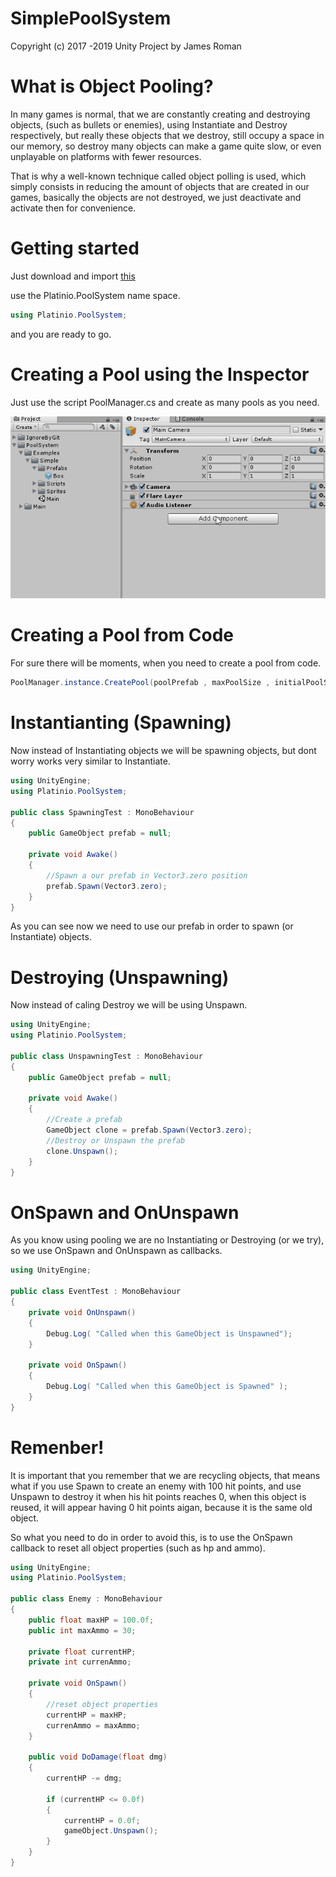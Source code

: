 SimplePoolSystem
==============
Copyright (c) 2017 -2019 Unity Project by James Roman


What is Object Pooling?
==============
In many games is normal, that we are constantly creating and destroying objects, (such as bullets or enemies), using Instantiate and Destroy respectively, but really these objects that we destroy, still occupy a space in our memory, so destroy many objects can make a game quite slow, or even unplayable on platforms with fewer resources.

That is why a well-known technique called object polling is used, which simply consists in reducing the amount of objects that are created in our games, basically the objects are not destroyed, we just deactivate and activate then for convenience.

Getting started
==============
Just download and import [this](https://github.com/platinio/SimplePoolSystem/releases/download/1.0/SimplePoolSystem.1.0f.unitypackage) 

use the Platinio.PoolSystem name space.
```c#
using Platinio.PoolSystem;
```
and you are ready to go.

Creating a Pool using the Inspector
==============

Just use the script PoolManager.cs and create as many pools as you need.

![](createpoolinspector.gif)

Creating a Pool from Code
==============
For sure there will be moments, when you need to create a pool from code.

```c#
PoolManager.instance.CreatePool(poolPrefab , maxPoolSize , initialPoolSize);
```

Instantianting (Spawning)
==============

Now instead of Instantiating objects we will be spawning objects, but dont worry works very similar to Instantiate.

```c#
using UnityEngine;
using Platinio.PoolSystem;

public class SpawningTest : MonoBehaviour
{
    public GameObject prefab = null;

    private void Awake()
    {
        //Spawn a our prefab in Vector3.zero position
        prefab.Spawn(Vector3.zero);
    }
}
```

As you can see now we need to use our prefab in order to spawn (or Instantiate) objects.

Destroying (Unspawning)
==============

Now instead of caling Destroy we will be using Unspawn.

```c#
using UnityEngine;
using Platinio.PoolSystem;

public class UnspawningTest : MonoBehaviour
{
    public GameObject prefab = null;

    private void Awake()
    {
        //Create a prefab
        GameObject clone = prefab.Spawn(Vector3.zero);
        //Destroy or Unspawn the prefab
        clone.Unspawn();
    }
}

```

OnSpawn and OnUnspawn
==============

As you know using pooling we are no Instantiating or Destroying (or we try), so we use OnSpawn and OnUnspawn as callbacks.

```c#
using UnityEngine;

public class EventTest : MonoBehaviour
{
    private void OnUnspawn()
    {
        Debug.Log( "Called when this GameObject is Unspawned");
    }

    private void OnSpawn()
    {
        Debug.Log( "Called when this GameObject is Spawned" );
    }
}
```

Remenber!
==============
It is important that you remember that we are recycling objects, that means what if you use Spawn to create an enemy with 100 hit points, and use Unspawn to destroy it when his hit points reaches 0, when this object is reused, it will appear having 0 hit points aigan, because it is the same old object.

So what you need to do in order to avoid this, is to use the OnSpawn callback to reset all object properties (such as hp and ammo).

```c#
using UnityEngine;
using Platinio.PoolSystem;

public class Enemy : MonoBehaviour
{
    public float maxHP = 100.0f;
    public int maxAmmo = 30;

    private float currentHP;
    private int currenAmmo;

    private void OnSpawn()
    {
        //reset object properties
        currentHP = maxHP;
        currenAmmo = maxAmmo;
    }

    public void DoDamage(float dmg)
    {
        currentHP -= dmg;

        if (currentHP <= 0.0f)
        {
            currentHP = 0.0f;
            gameObject.Unspawn();
        }
    }
}

```


